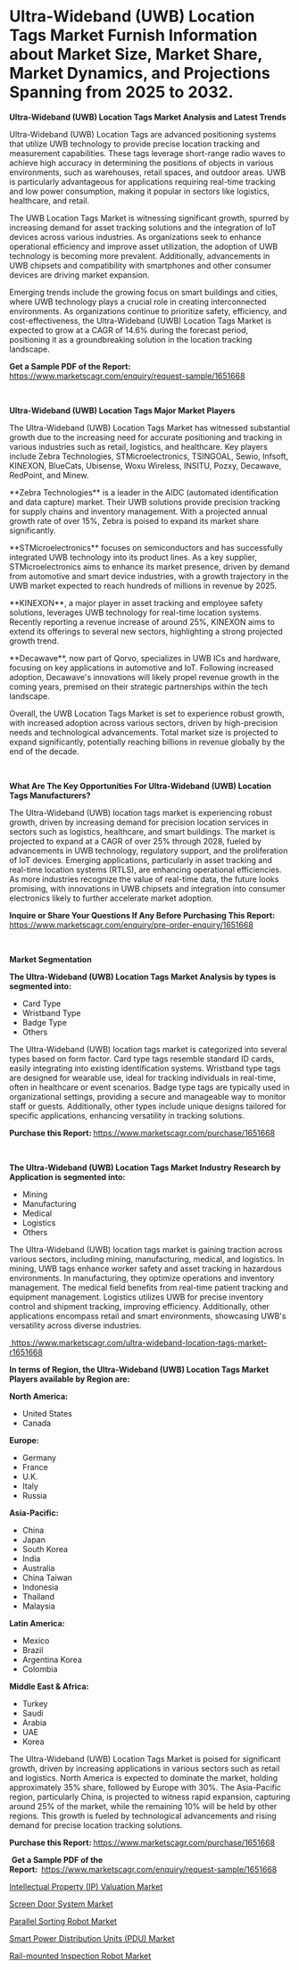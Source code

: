 <p><h1>Ultra-Wideband (UWB) Location Tags Market Furnish Information about Market Size, Market Share, Market Dynamics, and Projections Spanning from 2025 to 2032.</h1></p><p><strong>Ultra-Wideband (UWB) Location Tags Market Analysis and Latest Trends</strong></p>
<p><p>Ultra-Wideband (UWB) Location Tags are advanced positioning systems that utilize UWB technology to provide precise location tracking and measurement capabilities. These tags leverage short-range radio waves to achieve high accuracy in determining the positions of objects in various environments, such as warehouses, retail spaces, and outdoor areas. UWB is particularly advantageous for applications requiring real-time tracking and low power consumption, making it popular in sectors like logistics, healthcare, and retail.</p><p>The UWB Location Tags Market is witnessing significant growth, spurred by increasing demand for asset tracking solutions and the integration of IoT devices across various industries. As organizations seek to enhance operational efficiency and improve asset utilization, the adoption of UWB technology is becoming more prevalent. Additionally, advancements in UWB chipsets and compatibility with smartphones and other consumer devices are driving market expansion.</p><p>Emerging trends include the growing focus on smart buildings and cities, where UWB technology plays a crucial role in creating interconnected environments. As organizations continue to prioritize safety, efficiency, and cost-effectiveness, the Ultra-Wideband (UWB) Location Tags Market is expected to grow at a CAGR of 14.6% during the forecast period, positioning it as a groundbreaking solution in the location tracking landscape.</p></p>
<p><strong>Get a Sample PDF of the Report:&nbsp;</strong> <a href="https://www.marketscagr.com/enquiry/request-sample/1651668?utm_campaign=2012&utm_medium=2&utm_source=Github&utm_content=ia&utm_term=23032025&utm_id=ultra-wideband-uwb-location-tags">https://www.marketscagr.com/enquiry/request-sample/1651668</a></p>
<p>&nbsp;</p>
<p><strong>Ultra-Wideband (UWB) Location Tags Major Market Players</strong></p>
<p><p>The Ultra-Wideband (UWB) Location Tags Market has witnessed substantial growth due to the increasing need for accurate positioning and tracking in various industries such as retail, logistics, and healthcare. Key players include Zebra Technologies, STMicroelectronics, TSINGOAL, Sewio, Infsoft, KINEXON, BlueCats, Ubisense, Woxu Wireless, INSITU, Pozxy, Decawave, RedPoint, and Minew.</p><p>**Zebra Technologies** is a leader in the AIDC (automated identification and data capture) market. Their UWB solutions provide precision tracking for supply chains and inventory management. With a projected annual growth rate of over 15%, Zebra is poised to expand its market share significantly.</p><p>**STMicroelectronics** focuses on semiconductors and has successfully integrated UWB technology into its product lines. As a key supplier, STMicroelectronics aims to enhance its market presence, driven by demand from automotive and smart device industries, with a growth trajectory in the UWB market expected to reach hundreds of millions in revenue by 2025.</p><p>**KINEXON**, a major player in asset tracking and employee safety solutions, leverages UWB technology for real-time location systems. Recently reporting a revenue increase of around 25%, KINEXON aims to extend its offerings to several new sectors, highlighting a strong projected growth trend.</p><p>**Decawave**, now part of Qorvo, specializes in UWB ICs and hardware, focusing on key applications in automotive and IoT. Following increased adoption, Decawave's innovations will likely propel revenue growth in the coming years, premised on their strategic partnerships within the tech landscape.</p><p>Overall, the UWB Location Tags Market is set to experience robust growth, with increased adoption across various sectors, driven by high-precision needs and technological advancements. Total market size is projected to expand significantly, potentially reaching billions in revenue globally by the end of the decade.</p></p>
<p>&nbsp;</p>
<p><strong>What Are The Key Opportunities For Ultra-Wideband (UWB) Location Tags Manufacturers?</strong></p>
<p><p>The Ultra-Wideband (UWB) location tags market is experiencing robust growth, driven by increasing demand for precision location services in sectors such as logistics, healthcare, and smart buildings. The market is projected to expand at a CAGR of over 25% through 2028, fueled by advancements in UWB technology, regulatory support, and the proliferation of IoT devices. Emerging applications, particularly in asset tracking and real-time location systems (RTLS), are enhancing operational efficiencies. As more industries recognize the value of real-time data, the future looks promising, with innovations in UWB chipsets and integration into consumer electronics likely to further accelerate market adoption.</p></p>
<p><strong>Inquire or Share Your Questions If Any Before Purchasing This Report:</strong> <a href="https://www.marketscagr.com/enquiry/pre-order-enquiry/1651668?utm_campaign=2012&utm_medium=2&utm_source=Github&utm_content=ia&utm_term=23032025&utm_id=ultra-wideband-uwb-location-tags">https://www.marketscagr.com/enquiry/pre-order-enquiry/1651668</a></p>
<p>&nbsp;</p>
<p><strong>Market Segmentation</strong></p>
<p><strong>The Ultra-Wideband (UWB) Location Tags Market Analysis by types is segmented into:</strong></p>
<p><ul><li>Card Type</li><li>Wristband Type</li><li>Badge Type</li><li>Others</li></ul></p>
<p><p>The Ultra-Wideband (UWB) location tags market is categorized into several types based on form factor. Card type tags resemble standard ID cards, easily integrating into existing identification systems. Wristband type tags are designed for wearable use, ideal for tracking individuals in real-time, often in healthcare or event scenarios. Badge type tags are typically used in organizational settings, providing a secure and manageable way to monitor staff or guests. Additionally, other types include unique designs tailored for specific applications, enhancing versatility in tracking solutions.</p></p>
<p><strong>Purchase this Report:&nbsp;</strong><a href="https://www.marketscagr.com/purchase/1651668?utm_campaign=2012&utm_medium=2&utm_source=Github&utm_content=ia&utm_term=23032025&utm_id=ultra-wideband-uwb-location-tags">https://www.marketscagr.com/purchase/1651668</a></p>
<p>&nbsp;</p>
<p><strong>The Ultra-Wideband (UWB) Location Tags Market Industry Research by Application is segmented into:</strong></p>
<p><ul><li>Mining</li><li>Manufacturing</li><li>Medical</li><li>Logistics</li><li>Others</li></ul></p>
<p><p>The Ultra-Wideband (UWB) location tags market is gaining traction across various sectors, including mining, manufacturing, medical, and logistics. In mining, UWB tags enhance worker safety and asset tracking in hazardous environments. In manufacturing, they optimize operations and inventory management. The medical field benefits from real-time patient tracking and equipment management. Logistics utilizes UWB for precise inventory control and shipment tracking, improving efficiency. Additionally, other applications encompass retail and smart environments, showcasing UWB's versatility across diverse industries.</p></p>
<p><a href="https://www.marketscagr.com/ultra-wideband-location-tags-market-r1651668?utm_campaign=2012&utm_medium=2&utm_source=Github&utm_content=ia&utm_term=23032025&utm_id=ultra-wideband-uwb-location-tags">&nbsp;https://www.marketscagr.com/ultra-wideband-location-tags-market-r1651668</a></p>
<p><strong>In terms of Region, the Ultra-Wideband (UWB) Location Tags Market Players available by Region are:</strong></p>
<p>
    <p> <strong> North America: </strong>
        <ul>
            <li>United States</li>
            <li>Canada</li>
        </ul>
        </p> 
    <p> <strong> Europe: </strong>
        <ul>
            <li>Germany</li>
            <li>France</li>
            <li>U.K.</li>
            <li>Italy</li>
            <li>Russia</li>
        </ul>
        </p> 
    <p> <strong> Asia-Pacific: </strong>
        <ul>
            <li>China</li>
            <li>Japan</li>
            <li>South Korea</li>
            <li>India</li>
            <li>Australia</li>
            <li>China Taiwan</li>
            <li>Indonesia</li>
            <li>Thailand</li>
            <li>Malaysia</li>
        </ul>
        </p> 
    <p> <strong> Latin America: </strong>
        <ul>
            <li>Mexico</li>
            <li>Brazil</li>
            <li>Argentina Korea</li>
            <li>Colombia</li>
        </ul>
        </p> 
    <p> <strong> Middle East & Africa: </strong>
        <ul>
            <li>Turkey</li>
            <li>Saudi</li>
            <li>Arabia</li>
            <li>UAE</li>
            <li>Korea</li>
        </ul>
    </p>
    </p>
<p><p>The Ultra-Wideband (UWB) Location Tags Market is poised for significant growth, driven by increasing applications in various sectors such as retail and logistics. North America is expected to dominate the market, holding approximately 35% share, followed by Europe with 30%. The Asia-Pacific region, particularly China, is projected to witness rapid expansion, capturing around 25% of the market, while the remaining 10% will be held by other regions. This growth is fueled by technological advancements and rising demand for precise location tracking solutions.</p></p>
<p><strong>Purchase this Report: </strong><a href="https://www.marketscagr.com/purchase/1651668?utm_campaign=2012&utm_medium=2&utm_source=Github&utm_content=ia&utm_term=23032025&utm_id=ultra-wideband-uwb-location-tags">https://www.marketscagr.com/purchase/1651668</a></p>
<p>&nbsp;<strong>Get a Sample PDF of the Report:&nbsp;&nbsp;</strong><a href="https://www.marketscagr.com/enquiry/request-sample/1651668?utm_campaign=2012&utm_medium=2&utm_source=Github&utm_content=ia&utm_term=23032025&utm_id=ultra-wideband-uwb-location-tags">https://www.marketscagr.com/enquiry/request-sample/1651668</a></p>
<p><strong></strong></p>
<p><p><a href="https://github.com/JakirUddin511/Market-Research-Report-List-2/blob/main/intellectual-property-ip-valuation-market.md?utm_campaign=2012&utm_medium=2&utm_source=Github&utm_content=ia&utm_term=23032025&utm_id=ultra-wideband-uwb-location-tags">Intellectual Property (IP) Valuation Market</a></p><p><a href="https://github.com/fettycahow90/Market-Research-Report-List-1/blob/main/screen-door-system-market.md?utm_campaign=2012&utm_medium=2&utm_source=Github&utm_content=ia&utm_term=23032025&utm_id=ultra-wideband-uwb-location-tags">Screen Door System Market</a></p><p><a href="https://github.com/piskofraisel/Market-Research-Report-List-1/blob/main/parallel-sorting-robot-market.md?utm_campaign=2012&utm_medium=2&utm_source=Github&utm_content=ia&utm_term=23032025&utm_id=ultra-wideband-uwb-location-tags">Parallel Sorting Robot Market</a></p><p><a href="https://github.com/ChiragRP21/Market-Research-Report-List-7/blob/main/smart-power-distribution-units-pdu-market.md?utm_campaign=2012&utm_medium=2&utm_source=Github&utm_content=ia&utm_term=23032025&utm_id=ultra-wideband-uwb-location-tags">Smart Power Distribution Units (PDU) Market</a></p><p><a href="https://github.com/zahrigayda1h/Market-Research-Report-List-1/blob/main/rail-mounted-inspection-robot-market.md?utm_campaign=2012&utm_medium=2&utm_source=Github&utm_content=ia&utm_term=23032025&utm_id=ultra-wideband-uwb-location-tags">Rail-mounted Inspection Robot Market</a></p></p>